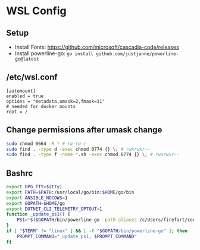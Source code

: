 # WSL Config

## Setup
- Install Fonts: https://github.com/microsoft/cascadia-code/releases
- Install powerline-go: `go install github.com/justjanne/powerline-go@latest`

## /etc/wsl.conf
```
[automount]
enabled = true
options = "metadata,umask=2,fmask=11"
# needed for docker mounts
root = /
```

## Change permissions after umask change
```bash
sudo chmod 0664 -R * # rw-rw-r--
sudo find . -type d -exec chmod 0774 {} \; # rwxrwxr--
sudo find . -type f -name *.sh -exec chmod 0774 {} \; # rwxrwxr--
```

## Bashrc
```bash
export GPG_TTY=$(tty)
export PATH=$PATH:/usr/local/go/bin:$HOME/go/bin
export ANSIBLE_NOCOWS=1
export GOPATH=$HOME/go
export DOTNET_CLI_TELEMETRY_OPTOUT=1
function _update_ps1() {
    PS1="$($GOPATH/bin/powerline-go -path-aliases /c/Users/firefart/code=@CODE,/c/Users/firef/code=@CODE -error $?)"
}
if [ "$TERM" != "linux" ] && [ -f "$GOPATH/bin/powerline-go" ]; then
    PROMPT_COMMAND="_update_ps1; $PROMPT_COMMAND"
fi
```
